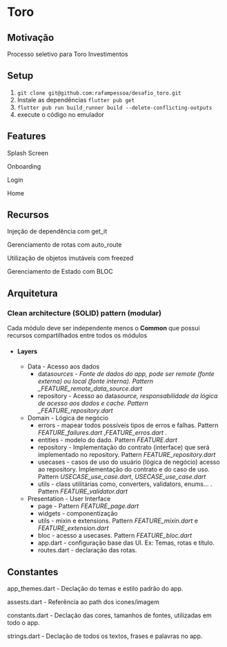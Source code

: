 # Toro

## Motivação

Processo seletivo para Toro Investimentos

## Setup

1. `git clone git@github.com:rafampessoa/desafio_toro.git`
2. Instale as dependências `flutter pub get`
3. `flutter pub run build_runner build --delete-conflicting-outputs`
4. execute o código no emulador

## Features

Splash Screen

Onboarding

Login

Home

## Recursos

Injeção de dependência com get_it

Gerenciamento de rotas com auto_route

Utilização de objetos imutáveis com freezed

Gerenciamento de Estado com BLOC

## Arquitetura

### Clean architecture (SOLID) pattern (modular)

Cada módulo deve ser independente menos o **Common** que possui recursos compartilhados entre todos os módulos

- #### Layers
  - Data - Acesso aos dados
    - data*sources - Fonte de dados do app, pode ser remote (fonte externa) ou local (fonte interna). Pattern \_FEATURE_remote_data_source.dart*
    - repository - Acesso ao data*source, responsabilidade da lógica de acesso aos dados e cache. Pattern \_FEATURE_repository.dart*
  - Domain - Lógica de negócio
    - errors - mapear todos possíveis tipos de erros e falhas. Pattern _FEATURE_failures.dart_ ,_FEATURE_erros.dart_ .
    - entities - modelo do dado. Pattern _FEATURE.dart_
    - repository - Implementação do contrato (interface) que será implementado no repository. Pattern _FEATURE_repository.dart_
    - usecases - casos de uso do usuário (lógica de negócio) acesso ao repository. Implementação do contrato e do caso de uso. Pattern _USECASE_use_case.dart_, _USECASE_use_case.dart_
    - utils - class utilitárias como, converters, validators, enums... . Pattern _FEATURE_validator.dart_
  - Presentation - User Interface
    - page - Pattern _FEATURE_page.dart_
    - widgets - componentização
    - utils - mixin e extensions. Pattern _FEATURE_mixin.dart_ e _FEATURE_extension.dart_
    - bloc - acesso a usecases. Pattern _FEATURE_bloc.dart_
    - app.dart - configuração base das UI. Ex: Temas, rotas e título.
    - routes.dart - declaração das rotas.

## Constantes

app_themes.dart - Declação do temas e estilo padrão do app.

assests.dart - Referência ao path dos icones/imagem

constants.dart - Declação das cores, tamanhos de fontes, utilizadas em todo o app.

strings.dart - Declação de todos os textos, frases e palavras no app.
